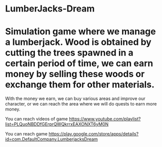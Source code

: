 # LumberJacks-Dream
# Simulation game where we manage a lumberjack. Wood is obtained by cutting the trees spawned in a certain period of time, we can earn money by selling these woods or exchange them for other materials. 
With the money we earn, we can buy various areas and improve our character, or we can reach the area where we will do quests to earn more money.

You can reach videos of game https://www.youtube.com/playlist?list=PLQuoNBDDfGErprQWQkrrxEAXONXT6yM0N

You can reach game https://play.google.com/store/apps/details?id=com.DefaultCompany.LumberjacksDream
